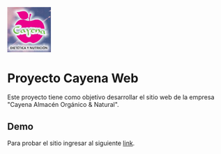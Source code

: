 <img src="images/Logo/logoCayena.jpg" width= "100px">

# Proyecto Cayena Web

Este proyecto tiene como objetivo desarrollar el sitio web de la empresa "Cayena Almacén Orgánico & Natural".

## Demo

Para probar el sitio ingresar al siguiente [link](https://sebaorozco.github.io/CayenaDietetica/).

